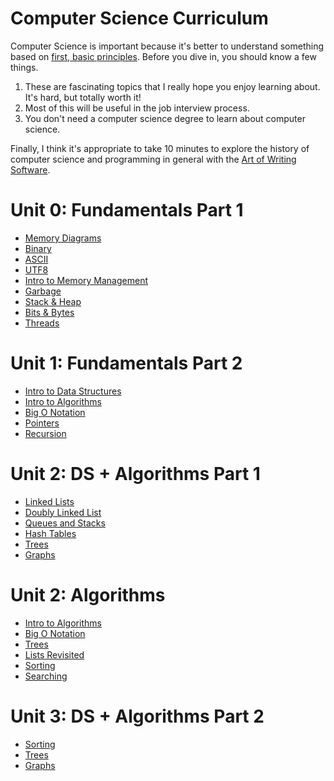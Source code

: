 # Computer Science Curriculum

Computer Science is important because it's better to understand something based on [first, basic principles](https://www.youtube.com/watch?v=L-s_3b5fRd8&t=22m38s). Before you dive in, you should know a few things.

1. These are fascinating topics that I really hope you enjoy learning about. It's hard, but totally worth it!
2. Most of this will be useful in the job interview process.
3. You don't need a computer science degree to learn about computer science.

Finally, I think it's appropriate to take 10 minutes to explore the history of computer science and programming in general with the [Art of Writing Software](https://www.youtube.com/watch?v=QdVFvsCWXrA).

# Unit 0: Fundamentals Part 1 
* [Memory Diagrams](Unit-0/01-memory-diagrams.md)
* [Binary](Unit-4/01-binary.md)
* [ASCII](Unit-4/02-ascii.md)
* [UTF8](Unit-4/03-utf.md)
* [Intro to Memory Management](Unit-3/01-intro-to-memory.md)
* [Garbage](Unit-3/02-garbage.md)
* [Stack & Heap](Unit-3/04-stack-and-heap.md)
* [Bits & Bytes](Unit-3/05-bits-and-bytes.md)
* [Threads](Unit-3/06-threads.md)

# Unit 1: Fundamentals Part 2 
* [Intro to Data Structures](Unit-1/01-intro-to-data-structures.md)
* [Intro to Algorithms](Unit-2/01-intro-to-algorithms.md)
* [Big O Notation](Unit-2/02-big-o-notation.md)
* [Pointers](Unit-3/03-pointers.md)
* [Recursion](Unit-2/06-recursion.md)

# Unit 2: DS + Algorithms Part 1
* [Linked Lists](Unit-1/02-linked-list.md)
* [Doubly Linked List](Unit-1/03-doubly-linked-list.md)
* [Queues and Stacks](Unit-1/04-stacks-and-queues.md)
* [Hash Tables](Unit-1/05-hash-tables.md)
* [Trees](Unit-1/06-trees.md)
* [Graphs](Unit-1/07-graphs.md)

# Unit 2: Algorithms
* [Intro to Algorithms](Unit-2/01-intro-to-algorithms.md)
* [Big O Notation](Unit-2/02-big-o-notation.md)
* [Trees](Unit-1/05-trees.md)
* [Lists Revisited](Unit-2/03-lists-revisited.md)
* [Sorting](Unit-2/04-sorting.md)
* [Searching](Unit-2/05-searching.md)

# Unit 3: DS + Algorithms Part 2
* [Sorting](Unit-2/04-sorting.md)
* [Trees](Unit-1/05-trees.md)
* [Graphs](Unit-1/06-graphs.md)

